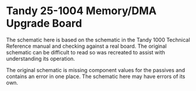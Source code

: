 Tandy 25-1004 Memory/DMA Upgrade Board
======================================

The schematic here is based on the schematic in the Tandy 1000 Technical
Reference manual and checking against a real board. The original schematic
can be difficult to read so was recreated to assist with understanding its
operation.

The original schematic is missing component values for the passives and
contains an error in one place. The schematic here may have errors of its
own.
